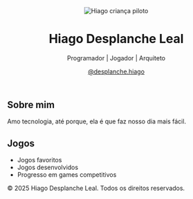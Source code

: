 <!DOCTYPE html><html lang="pt-br">
<head>
  <meta charset="UTF-8" />
  <meta name="viewport" content="width=device-width, initial-scale=1.0" />
  <title>Hiago Desplanche Leal</title>
  <script src="https://cdn.tailwindcss.com"></script>
</head>
<body class="bg-gray-900 text-white font-sans">
  <header class="text-center py-10">
    <img src="foto-hiago.jpg" alt="Hiago criança piloto" class="w-40 h-40 mx-auto rounded-full shadow-lg border-4 border-red-600" />
    <h1 class="text-4xl font-bold mt-4">Hiago Desplanche Leal</h1>
    <p class="text-lg text-gray-400">Programador | Jogador | Arquiteto</p>
    <a href="https://instagram.com/desplanche.hiago" target="_blank" class="text-blue-400 hover:underline">@desplanche.hiago</a>
  </header>  <main class="max-w-3xl mx-auto px-6">
    <section class="mb-12">
      <h2 class="text-2xl font-semibold mb-4 border-b border-gray-700 pb-2">Sobre mim</h2>
      <p class="text-gray-300">
        Amo tecnologia, até porque, ela é que faz nosso dia mais fácil.
      </p>
    </section><section class="mb-12">
  <h2 class="text-2xl font-semibold mb-4 border-b border-gray-700 pb-2">Jogos</h2>
  <ul class="list-disc list-inside text-gray-300">
    <li>Jogos favoritos</li>
    <li>Jogos desenvolvidos</li>
    <li>Progresso em games competitivos</li>
  </ul>
</section>

  </main>  <footer class="text-center text-gray-500 py-6 border-t border-gray-800 mt-12">
    &copy; 2025 Hiago Desplanche Leal. Todos os direitos reservados.
  </footer>
</body>
</html>
